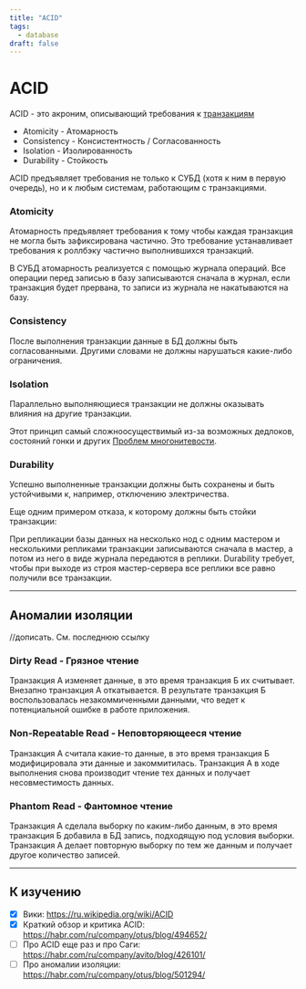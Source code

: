 ```yaml
---
title: "ACID"
tags:
  - database
draft: false
---
```


# ACID

ACID - это акроним, описывающий требования к [транзакциям](transactions.md)

- Atomicity - Атомарность
- Consistency - Консистентность / Согласованность
- Isolation - Изолированность
- Durability - Стойкость

ACID предъявляет требования не только к СУБД (хотя к ним в первую очередь), но и к любым системам, работающим с транзакциями.

### Atomicity

Атомарность предъявляет требования к тому чтобы каждая транзакция не могла быть зафиксирована частично. Это требование устанавливает требования к роллбэку частично выполнившихся транзакций.

В СУБД атомарность реализуется с помощью журнала операций. Все операции перед записью в базу записываются сначала в журнал, если транзакция будет прервана, то записи из журнала не накатываются на базу.

### Consistency

После выполнения транзакции данные в БД должны быть согласованными. Другими словами не должны нарушаться какие-либо ограничения.

### Isolation

Параллельно выполняющиеся транзакции не должны оказывать влияния на другие транзакции.

Этот принцип самый сложноосуществимый из-за возможных дедлоков, состояний гонки и других [Проблем многонитевости](../java/multithreading/concurrency_problems.md).

### Durability

Успешно выполненные транзакции должны быть сохранены и быть устойчивыми к, например, отключению электричества.

Еще одним примером отказа, к которому должны быть стойки транзакции:

При репликации базы данных на несколько нод с одним мастером и несколькими репликами транзакции записываются сначала в мастер, а потом из него в виде журнала передаются в реплики. Durability требует, чтобы при выходе из строя мастер-сервера все реплики все равно получили все транзакции.

---
## Аномалии изоляции

//дописать. См. последнюю ссылку

### Dirty Read - Грязное чтение

Транзакция А изменяет данные, в это время транзакция Б их считывает. Внезапно транзакция А откатывается. В результате транзакция Б воспользовалась незакоммиченными данными, что ведет к потенциальной ошибке в работе приложения.

### Non-Repeatable Read - Неповторяющееся чтение

Транзакция А считала какие-то данные, в это время транзакция Б модифицировала эти данные и закоммитилась. Транзакция А в ходе выполнения снова производит чтение тех данных и получает несовместимость данных.

### Phantom Read - Фантомное чтение

Транзакция А сделала выборку по каким-либо данным, в это время транзакция Б добавила в БД запись, подходящую под условия выборки. Транзакция А делает повторную выборку по тем же данным и получает другое количество записей.

---
## К изучению
- [X] Вики: https://ru.wikipedia.org/wiki/ACID
- [X] Краткий обзор и критика ACID: https://habr.com/ru/company/otus/blog/494652/
- [ ] Про ACID еще раз и про Саги: https://habr.com/ru/company/avito/blog/426101/
- [ ] Про аномалии изоляции: https://habr.com/ru/company/otus/blog/501294/